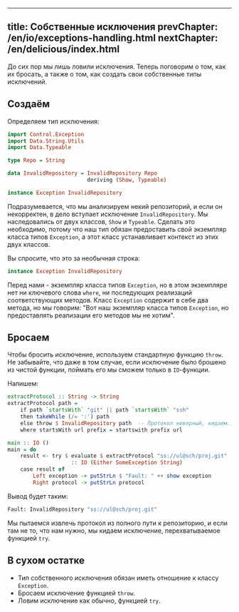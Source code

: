 ----
title: Собственные исключения
prevChapter: /en/io/exceptions-handling.html
nextChapter: /en/delicious/index.html
----

До сих пор мы лишь ловили исключения. Теперь поговорим о том, как их бросать, а также о том, как создать свои собственные типы исключений.

## Создаём

Определяем тип исключения:

```haskell
import Control.Exception
import Data.String.Utils
import Data.Typeable

type Repo = String

data InvalidRepository = InvalidRepository Repo
                         deriving (Show, Typeable)

instance Exception InvalidRepository
```

Подразумевается, что мы анализируем некий репозиторий, и если он некорректен, в дело вступает исключение `InvalidRepository`. Мы наследовались от двух классов, `Show` и `Typeable`. Сделать это необходимо, потому что наш тип обязан предоставить свой экземпляр класса типов `Exception`, а этот класс устанавливает контекст из этих двух классов.

Вы спросите, что это за необычная строка:

```haskell
instance Exception InvalidRepository
```

Перед нами - экземпляр класса типов `Exception`, но в этом экземпляре нет ни ключевого слова `where`, ни последующих реализаций соответствующих методов. Класс `Exception` содержит в себе два метода, но мы говорим: "Вот наш экземпляр класса типов `Exception`, но предоставлять реализации его методов мы не хотим".

## Бросаем

Чтобы бросить исключение, используем стандартную функцию `throw`. Не забывайте, что даже в том случае, если исключение было брошено из чистой функции, поймать его мы сможем только в `IO`-функции.

Напишем:

```haskell
extractProtocol :: String -> String
extractProtocol path =
    if path `startsWith` "git" || path `startsWith` "ssh"
    then takeWhile (/= ':') path
    else throw $ InvalidRepository path  -- Протокол неверный, кидаем...
    where startsWith url prefix = startswith prefix url

main :: IO ()
main = do
    result <- try $ evaluate $ extractProtocol "ss://ul@sch/proj.git"
                    :: IO (Either SomeException String)
    case result of
        Left exception -> putStrLn $ "Fault: " ++ show exception
        Right protocol -> putStrLn protocol
```

Вывод будет таким:

```bash
Fault: InvalidRepository "ss://ul@sch/proj.git"
```

Мы пытаемся извлечь протокол из полного пути к репозиторию, и если там не то, что нам нужно, мы кидаем исключение, перехватываемое функцией `try`.

## В сухом остатке

* Тип собственного исключения обязан иметь отношение к классу `Exception`.
* Бросаем исключение функцией `throw`.
* Ловим исключение как обычно, функцией `try`.

